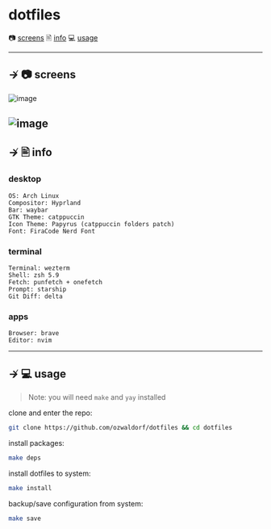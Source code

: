# dotfiles

📷 [screens](#--screens)
🖹 [info](#--info)
💻 [usage](#--usage) 

---

## ↛ 📷 screens

![image](https://user-images.githubusercontent.com/8976745/226779414-11b5d8be-1f89-40c7-b0e4-c1a022bd954f.png)

![image](https://user-images.githubusercontent.com/8976745/229902601-83d18d4b-8715-44af-b848-eac1a441ac41.png)
---

## ↛ 🖹 info

### desktop

```
OS: Arch Linux 
Compositor: Hyprland
Bar: waybar
GTK Theme: catppuccin
Icon Theme: Papyrus (catppuccin folders patch)
Font: FiraCode Nerd Font
```

### terminal

```
Terminal: wezterm
Shell: zsh 5.9
Fetch: punfetch + onefetch
Prompt: starship
Git Diff: delta
```

### apps

```
Browser: brave
Editor: nvim
```

---

## ↛ 💻 usage

> Note: you will need `make` and `yay` installed

clone and enter the repo:

```sh
git clone https://github.com/ozwaldorf/dotfiles && cd dotfiles
```

install packages:
```sh
make deps
```

install dotfiles to system:

```sh
make install
```

backup/save configuration from system:

```sh
make save
```
